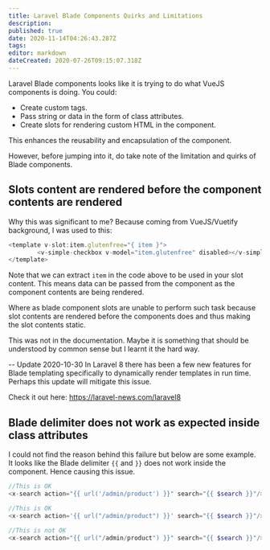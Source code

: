 ```yaml
---
title: Laravel Blade Components Quirks and Limitations
description: 
published: true
date: 2020-11-14T04:26:43.287Z
tags: 
editor: markdown
dateCreated: 2020-07-26T09:15:07.318Z
---
```


Laravel Blade components looks like it is trying to do what VueJS components is doing. You could:

- Create custom tags.
- Pass string or data in the form of class attributes.
- Create slots for rendering custom HTML in the component.

This enhances the reusability and encapsulation of the component.

However, before jumping into it, do take note of the limitation and quirks of Blade components.

## Slots content are rendered before the component contents are rendered

Why this was significant to me? Because coming from VueJS/Vuetify background, I was used to this:

```javascript
<template v-slot:item.glutenfree="{ item }">
		<v-simple-checkbox v-model="item.glutenfree" disabled></v-simple-checkbox>
</template>
```
Note that we can extract `item` in the code above to be used in your slot content. This means data can be passed from the component as the component contents are being rendered. 

Where as blade component slots are unable to perform such task because slot contents are rendered before the components does and thus making the slot contents static. 

This was not in the documentation. Maybe it is something that should be understood by common sense but I learnt it the hard way.

-- Update 2020-10-30
In Laravel 8 there has been a few new features for Blade templating specifically to dynamically render templates in run time. Perhaps this update will mitigate this issue.

Check it out here: https://laravel-news.com/laravel8

## Blade delimiter does not work as expected inside class attributes

I could not find the reason behind this failure but below are some example. It looks like the Blade delimiter `{{` and `}}` does not work inside the component. Hence causing this issue. 

```php
//This is OK
<x-search action="{{ url('/admin/product') }}" search="{{ $search }}"/>

//This is OK
<x-search action='{{ url("/admin/product") }}' search="{{ $search }}"/>

//This is not OK
<x-search action="{{ url("/admin/product") }}" search="{{ $search }}"/>
```

